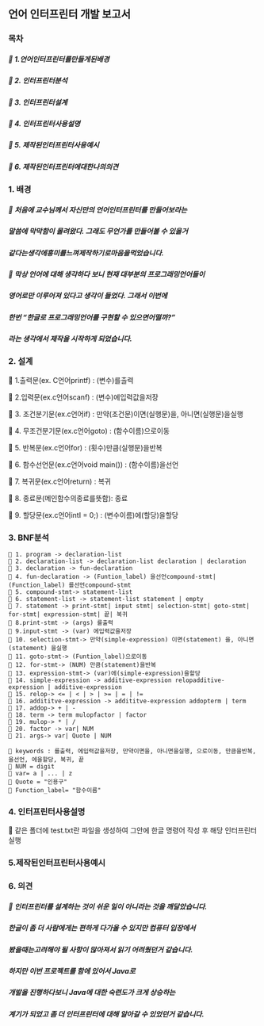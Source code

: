 ## 언어 인터프린터 개발 보고서

### 목차

#####  1.언어인터프린터를만들게된배경

#####  2. 인터프린터분석

#####  3. 인터프린터설계

#####  4. 인터프린터사용설명

#####  5. 제작된인터프린터사용예시

#####  6. 제작된인터프린터에대한나의의견


### 1. 배경

#####  처음에 교수님께서 자신만의 언어인터프린터를 만들어보라는

##### 말씀에 막막함이 몰려왔다. 그래도 무언가를 만들어볼 수 있을거

##### 같다는생각에흥미를느껴제작하기로마음을먹었습니다.

#####  막상 언어에 대해 생각하다 보니 현재 대부분의 프로그래밍언어들이

##### 영어로만 이루어져 있다고 생각이 들었다. 그래서 이번에

##### 한번 “한글로 프로그래밍언어를 구현할 수 있으면어떨까?”

##### 라는 생각에서 제작을 시작하게 되었습니다.


### 2. 설계

 1.출력문(ex. C언어printf) : (변수)를출력

 2.입력문(ex.c언어scanf) : (변수)에입력값을저장

 3. 조건분기문(ex.c언어if) : 만약(조건문)이면(실행문)을, 아니면(실행문)을실행

 4. 무조건분기문(ex.c언어goto) : (함수이름)으로이동

 5. 반복문(ex.c언어for) : (횟수)만큼(실행문)을반복

 6. 함수선언문(ex.c언어void main()) : (함수이름)을선언

 7. 복귀문(ex.c언어return) : 복귀

 8. 종료문(메인함수의종료를뜻함): 종료

 9. 할당문(ex.c언어intI = 0;) : (변수이름)에(할당)을할당


### 3. BNF분석

```
 1. program -> declaration-list
 2. declaration-list -> declaration-list declaration | declaration
 3. declaration -> fun-declaration
 4. fun-declaration -> (Funtion_label) 을선언compound-stmt| (Function_label) 를선언compound-stmt
 5. compound-stmt-> statement-list
 6. statement-list -> statement-list statement | empty
 7. statement -> print-stmt| input stmt| selection-stmt| goto-stmt| for-stmt| expression-stmt| 끝| 복귀
 8.print-stmt -> (args) 를출력
 9.input-stmt -> (var) 에입력값을저장
 10. selection-stmt-> 만약(simple-expression) 이면(statement) 을, 아니면(statement) 을실행
 11. goto-stmt-> (Funtion_label)으로이동
 12. for-stmt-> (NUM) 만큼(statement)을반복
 13. expression-stmt-> (var)에(simple-expression)을할당
 14. simple-expression -> additive-expression relopadditive-expression | additive-expression
 15. relop-> <= | < | > | >= | = | !=
 16. addititve-expression -> addititve-expression addopterm | term
 17. addop-> + | -
 18. term -> term mulopfactor | factor
 19. mulop-> * | /
 20. factor -> var| NUM
 21. args-> var| Quote | NUM
```
```
 keywords : 를출력, 에입력값을저장, 만약이면을, 아니면을실행, 으로이동, 만큼을반복, 을선언, 에을할당, 복귀, 끝
 NUM = digit
 var= a | ... | z
 Quote = "인용구"
 Function_label= "함수이름"
```

### 4. 인터프린터사용설명
 같은 폴더에 test.txt란 파일을 생성하여 그안에 한글 명령어 작성 후 해당 인터프린터 실행


### 5.제작된인터프린터사용예시


### 6. 의견

#####  인터프린터를 설계하는 것이 쉬운 일이 아니라는 것을 깨달았습니다.

##### 한글이 좀 더 사람에게는 편하게 다가올 수 있지만 컴퓨터 입장에서

##### 봤을때는고려해야 될 사항이 많아져서 읽기 어려웠던거 같습니다.

##### 하지만 이번 프로젝트를 함에 있어서 Java로

##### 개발을 진행하다보니 Java에 대한 숙련도가 크게 상승하는

##### 계기가 되었고 좀 더 인터프린터에 대해 알아갈 수 있었던거 같습니다.



